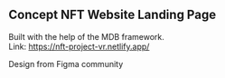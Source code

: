 ## Concept NFT Website Landing Page

Built with the help of the MDB framework. <br>
Link: https://nft-project-vr.netlify.app/

Design from Figma community
